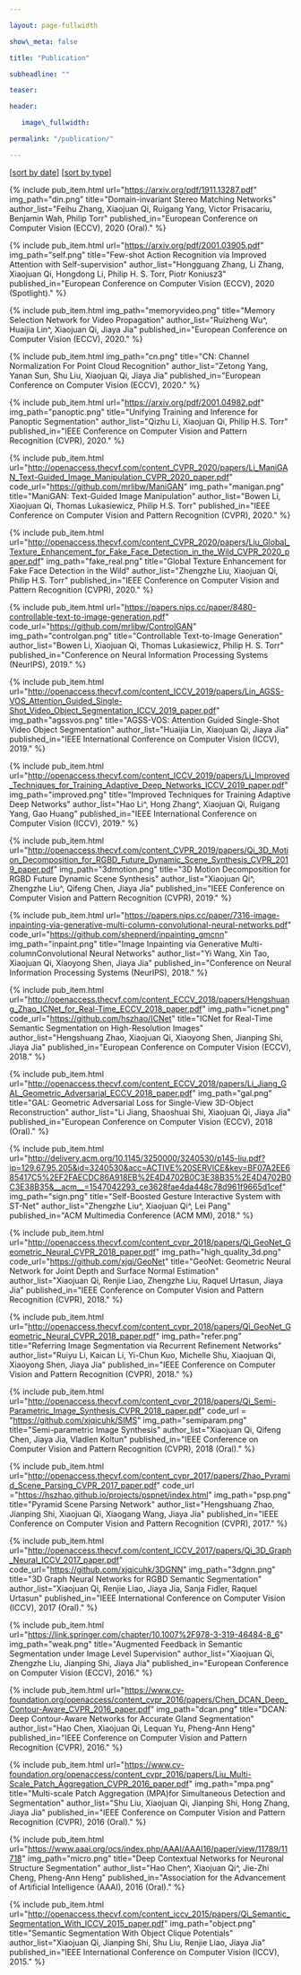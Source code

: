 ```yaml
---

layout: page-fullwidth

show\_meta: false

title: "Publication"

subheadline: ""

teaser: 

header:

   image\_fullwidth: 

permalink: "/publication/"

---
```


[[sort by date][1]]	[[sort by type][2]]

 {%  include pub_item.html 
    url="https://arxiv.org/pdf/1911.13287.pdf"
    img_path="din.png"
    title="Domain-invariant Stereo Matching Networks" 
    author_list="Feihu Zhang, Xiaojuan Qi, Ruigang Yang, Victor Prisacariu, Benjamin Wah, Philip Torr"
    published_in="European Conference on Computer Vision (ECCV), 2020 (Oral)."
%}

 {%  include pub_item.html 
    url="https://arxiv.org/pdf/2001.03905.pdf"
    img_path="self.png"
    title="Few-shot Action Recognition via Improved Attention with Self-supervision" 
    author_list="Hongguang Zhang, Li Zhang, Xiaojuan Qi, Hongdong Li, Philip H. S. Torr, Piotr Koniusz3"
    published_in="European Conference on Computer Vision (ECCV), 2020 (Spotlight)."
%}

 {%  include pub_item.html 
    img_path="memoryvideo.png"
    title="Memory Selection Network for Video Propagation" 
    author_list="Ruizheng Wu^, Huaijia Lin^, Xiaojuan Qi, Jiaya Jia"
    published_in="European Conference on Computer Vision (ECCV), 2020."
%}

 {%  include pub_item.html 
    img_path="cn.png"
    title="CN: Channel Normalization For Point Cloud Recognition" 
    author_list="Zetong Yang, Yanan Sun, Shu Liu, Xiaojuan Qi, Jiaya Jia"
    published_in="European Conference on Computer Vision (ECCV), 2020."
%}

 {%  include pub_item.html 
    url="https://arxiv.org/pdf/2001.04982.pdf"
    img_path="panoptic.png"
    title="Unifying Training and Inference for Panoptic Segmentation" 
    author_list="Qizhu Li, Xiaojuan Qi, Philip H.S. Torr"
    published_in="IEEE Conference on Computer Vision and Pattern Recognition (CVPR), 2020."
%} 

{%  include pub_item.html 
    url="http://openaccess.thecvf.com/content_CVPR_2020/papers/Li_ManiGAN_Text-Guided_Image_Manipulation_CVPR_2020_paper.pdf"
    code_url="https://github.com/mrlibw/ManiGAN"
    img_path="manigan.png"
    title="ManiGAN: Text-Guided Image Manipulation" 
    author_list="Bowen Li, Xiaojuan Qi, Thomas Lukasiewicz, Philip H.S. Torr"
    published_in="IEEE Conference on Computer Vision and Pattern Recognition (CVPR), 2020."
%}


{%  include pub_item.html 
    url="http://openaccess.thecvf.com/content_CVPR_2020/papers/Liu_Global_Texture_Enhancement_for_Fake_Face_Detection_in_the_Wild_CVPR_2020_paper.pdf"
    img_path="fake_real.png"
    title="Global Texture Enhancement for Fake Face Detection in the Wild" 
    author_list="Zhengzhe Liu, Xiaojuan Qi, Philip H.S. Torr"
    published_in="IEEE Conference on Computer Vision and Pattern Recognition (CVPR), 2020."
%} 

{%  include pub_item.html 
    url="https://papers.nips.cc/paper/8480-controllable-text-to-image-generation.pdf"
    code_url="https://github.com/mrlibw/ControlGAN"
    img_path="controlgan.png"
    title="Controllable Text-to-Image Generation" 
    author_list="Bowen Li, Xiaojuan Qi, Thomas Lukasiewicz, Philip H. S. Torr"
    published_in="Conference on Neural Information Processing Systems (NeurIPS), 2019."
%}

{%  include pub_item.html 
    url="http://openaccess.thecvf.com/content_ICCV_2019/papers/Lin_AGSS-VOS_Attention_Guided_Single-Shot_Video_Object_Segmentation_ICCV_2019_paper.pdf"
    img_path="agssvos.png"
    title="AGSS-VOS: Attention Guided Single-Shot Video Object Segmentation" 
    author_list="Huaijia Lin, Xiaojuan Qi, Jiaya Jia"
    published_in="IEEE International Conference on Computer Vision (ICCV), 2019."
%}


{%  include pub_item.html 
    url="http://openaccess.thecvf.com/content_ICCV_2019/papers/Li_Improved_Techniques_for_Training_Adaptive_Deep_Networks_ICCV_2019_paper.pdf"
    img_path="improved.png"
    title="Improved Techniques for Training Adaptive Deep Networks" 
    author_list="Hao Li^, Hong Zhang^, Xiaojuan Qi, Ruigang Yang, Gao Huang"
    published_in="IEEE International Conference on Computer Vision (ICCV), 2019."
%}

{%  include pub_item.html 
    url="http://openaccess.thecvf.com/content_CVPR_2019/papers/Qi_3D_Motion_Decomposition_for_RGBD_Future_Dynamic_Scene_Synthesis_CVPR_2019_paper.pdf"
    img_path="3dmotion.png"
    title="3D Motion Decomposition for RGBD Future Dynamic Scene Synthesis" 
    author_list="Xiaojuan Qi^, Zhengzhe Liu^, Qifeng Chen, Jiaya Jia"
    published_in="IEEE Conference on Computer Vision and Pattern Recognition (CVPR), 2019."
%}

{%  include pub_item.html 
    url="https://papers.nips.cc/paper/7316-image-inpainting-via-generative-multi-column-convolutional-neural-networks.pdf"
    code_url="https://github.com/shepnerd/inpainting_gmcnn"
    img_path="inpaint.png"
    title="Image Inpainting via Generative Multi-columnConvolutional Neural Networks" 
    author_list="Yi Wang, Xin Tao, Xiaojuan Qi, Xiaoyong Shen, Jiaya Jia"
    published_in="Conference on Neural Information Processing Systems (NeurIPS), 2018."
%}

{%  include pub_item.html 
    url="http://openaccess.thecvf.com/content_ECCV_2018/papers/Hengshuang_Zhao_ICNet_for_Real-Time_ECCV_2018_paper.pdf"
    img_path="icnet.png"
    code_url="https://github.com/hszhao/ICNet"
    title="ICNet for Real-Time Semantic Segmentation on High-Resolution Images" 
    author_list="Hengshuang Zhao, Xiaojuan Qi, Xiaoyong Shen, Jianping Shi, Jiaya Jia"
    published_in="European Conference on Computer Vision (ECCV), 2018."
%}

{%  include pub_item.html 
    url="http://openaccess.thecvf.com/content_ECCV_2018/papers/Li_Jiang_GAL_Geometric_Adversarial_ECCV_2018_paper.pdf"
    img_path="gal.png"
    title="GAL: Geometric Adversarial Loss for Single-View 3D-Object Reconstruction" 
    author_list="Li Jiang, Shaoshuai Shi, Xiaojuan Qi, Jiaya Jia"
    published_in="European Conference on Computer Vision (ECCV), 2018 (Oral)."
%}

{%  include pub_item.html 
    url="http://delivery.acm.org/10.1145/3250000/3240530/p145-liu.pdf?ip=129.67.95.205&id=3240530&acc=ACTIVE%20SERVICE&key=BF07A2EE685417C5%2EF2FAECDC86A918EB%2E4D4702B0C3E38B35%2E4D4702B0C3E38B35&__acm__=1547042293_ce3628fae4da448c78d961f9665d1cef"
    img_path="sign.png"
    title="Self-Boosted Gesture Interactive System with ST-Net" 
    author_list="Zhengzhe Liu^, Xiaojuan Qi^, Lei Pang"
    published_in="ACM Multimedia Conference (ACM MM), 2018."
%}

{%  include pub_item.html 
    url="http://openaccess.thecvf.com/content_cvpr_2018/papers/Qi_GeoNet_Geometric_Neural_CVPR_2018_paper.pdf"
    img_path="high_quality_3d.png"
    code_url="https://github.com/xjqi/GeoNet"
    title="GeoNet: Geometric Neural Network for Joint Depth and Surface Normal Estimation" 
    author_list="Xiaojuan Qi, Renjie Liao, Zhengzhe Liu, Raquel Urtasun, Jiaya Jia"
    published_in="IEEE Conference on Computer Vision and Pattern Recognition (CVPR), 2018."
%}  

{%  include pub_item.html 
    url="http://openaccess.thecvf.com/content_cvpr_2018/papers/Qi_GeoNet_Geometric_Neural_CVPR_2018_paper.pdf"
    img_path="refer.png"
    title="Referring Image Segmentation via Recurrent Refinement Networks" 
    author_list="Ruiyu Li, Kaican Li, Yi-Chun Kuo, Michelle Shu, Xiaojuan Qi, Xiaoyong Shen, Jiaya Jia"
    published_in="IEEE Conference on Computer Vision and Pattern Recognition (CVPR), 2018."
%}  

{%  include pub_item.html 
    url="http://openaccess.thecvf.com/content_cvpr_2018/papers/Qi_Semi-Parametric_Image_Synthesis_CVPR_2018_paper.pdf"
    code_url = "https://github.com/xjqicuhk/SIMS"
    img_path="semiparam.png"
    title="Semi-parametric Image Synthesis" 
    author_list="Xiaojuan Qi, Qifeng Chen, Jiaya Jia, Vladlen Koltun"
    published_in="IEEE Conference on Computer Vision and Pattern Recognition (CVPR), 2018 (Oral)."
%} 

{%  include pub_item.html 
    url="http://openaccess.thecvf.com/content_cvpr_2017/papers/Zhao_Pyramid_Scene_Parsing_CVPR_2017_paper.pdf"
    code_url ="https://hszhao.github.io/projects/pspnet/index.html"
    img_path="psp.png"
    title="Pyramid Scene Parsing Network" 
    author_list="Hengshuang Zhao, Jianping Shi, Xiaojuan Qi, Xiaogang Wang, Jiaya Jia"
    published_in="IEEE Conference on Computer Vision and Pattern Recognition (CVPR), 2017."
%} 


{%  include pub_item.html 
    url="http://openaccess.thecvf.com/content_ICCV_2017/papers/Qi_3D_Graph_Neural_ICCV_2017_paper.pdf"
    code_url="https://github.com/xjqicuhk/3DGNN"
    img_path="3dgnn.png"
    title="3D Graph Neural Networks for RGBD Semantic Segmentation" 
    author_list="Xiaojuan Qi, Renjie Liao, Jiaya Jia, Sanja Fidler, Raquel Urtasun"
    published_in="IEEE International Conference on Computer Vision (ICCV), 2017 (Oral)."
%}


{%  include pub_item.html 
    url="https://link.springer.com/chapter/10.1007%2F978-3-319-46484-8_6"
    img_path="weak.png"
    title="Augmented Feedback in Semantic Segmentation under Image Level Supervision" 
    author_list="Xiaojuan Qi, Zhengzhe Liu, Jianping Shi, Jiaya Jia"
    published_in="European Conference on Computer Vision (ECCV), 2016."
%} 


{%  include pub_item.html 
    url="https://www.cv-foundation.org/openaccess/content_cvpr_2016/papers/Chen_DCAN_Deep_Contour-Aware_CVPR_2016_paper.pdf"
    img_path="dcan.png"
    title="DCAN: Deep Contour-Aware Networks for Accurate Gland Segmentation" 
    author_list="Hao Chen, Xiaojuan Qi, Lequan Yu, Pheng-Ann Heng"
    published_in="IEEE Conference on Computer Vision and Pattern Recognition (CVPR), 2016."
%} 


{%  include pub_item.html 
    url="https://www.cv-foundation.org/openaccess/content_cvpr_2016/papers/Liu_Multi-Scale_Patch_Aggregation_CVPR_2016_paper.pdf"
    img_path="mpa.png"
    title="Multi-scale Patch Aggregation (MPA)for Simultaneous Detection and Segmentation" 
    author_list="Shu Liu, Xiaojuan Qi, Jianping Shi, Hong Zhang, Jiaya Jia"
    published_in="IEEE Conference on Computer Vision and Pattern Recognition (CVPR), 2016 (Oral)."
%} 

{%  include pub_item.html 
    url="https://www.aaai.org/ocs/index.php/AAAI/AAAI16/paper/view/11789/11718"
    img_path="micro.png"
    title="Deep Contextual Networks for Neuronal Structure Segmentation" 
    author_list="Hao Chen^, Xiaojuan Qi^, Jie-Zhi Cheng,  Pheng-Ann Heng"
    published_in="Association for the Advancement of Artificial Intelligence (AAAI), 2016 (Oral)."
%} 

{%  include pub_item.html 
    url="http://openaccess.thecvf.com/content_iccv_2015/papers/Qi_Semantic_Segmentation_With_ICCV_2015_paper.pdf"
    img_path="object.png"
    title="Semantic Segmentation With Object Clique Potentials" 
    author_list="Xiaojuan Qi, Jianping Shi, Shu Liu, Renjie Liao, Jiaya Jia"
    published_in="IEEE International Conference on Computer Vision (ICCV), 2015."
%} 





[1]:	/publication/
[2]:	/publication_type/
